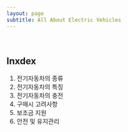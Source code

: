 ```yaml
---
layout: page
subtitle: All About Electric Vehicles
---
```


<br/>

## Inxdex
1. 전기자동차의 종류
2. 전기자동차의 특징
3. 전기자동차의 충전
4. 구매시 고려사항
5. 보조금 지원
6. 안전 및 유지관리
